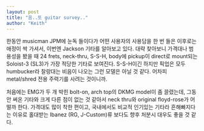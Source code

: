 ```yaml
---
layout: post
title: "음..또 guitar survey.."
author: "Keith"
---
```


한동안 musicman JPM에 눈독 들이다가 어떤 사용자의 사용담을 한 번 들은 이후로는 애정이 싹 가셔서, 이번엔 Jackson 기타를 알아보고 있다. 대략 찾아보니 가격대나 범용성을 봤을 때 24 frets, neck-thru, S-S-H, body에 pickup이 direct로 mount되는 Soloist-3 (SL3)가 가장 적당한 기타로 보여진다. S-S-H이긴 하지만 픽업은 모두 humbucker라 찰랑대는 비음이 나오는 그런 모델은 아닐 것 같다. 어차피 metal/shred 전용 주력기를 사려는 것이니까.

처음에는 EMG가 두 개 박힌 bolt-on, arch top의 DKMG model이 좀 끌렸는데, 그동안 써온 기타와 크게 다른 점이 없는 것 같아서 neck thru와 original floyd-rose가 어떨까 한다. 가격대도 많이 착한 편이고, 국내에서도 비교적 인기있는 기타라 흔해빠지다는 이유로 홀대받는 Ibanez (RG, J-Custom)류 보다도 향후 처분시 대우도 좋을 것 같다.


